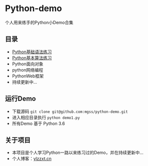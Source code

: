 # Python-demo
个人用来练手的Python小Demo合集

## 目录

* [Python基础语法练习](https://github.com/mgss/python-demo/blob/master/docs/basic.md)
* [Python基本算法练习](https://github.com/mgss/python-demo/blob/master/docs/algo.md)
* Python面向对象
* python网络编程
* PythonWeb框架
* 持续更新中...

## 运行Demo
* 下载源码 `git clone git@github.com:mgss/python-demo.git`
* 进入相应目录执行 `python demo1.py`
* 所有Demo 基于 Python 3.6

## 关于项目

* 本项目是个人学习Python一路以来练习过的Demo，并在持续更新中...
* 个人博客：[ylzzxt.cn](https://ylzzxt.cn/)



